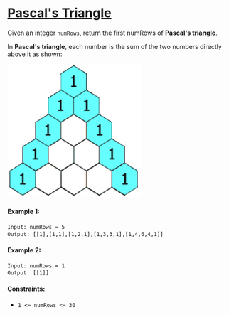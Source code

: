 # [Pascal's Triangle](https://leetcode.com/explore/interview/card/top-interview-questions-easy/99/others/601/)
Given an integer `numRows`, return the first numRows of **Pascal's triangle**.  
  
In **Pascal's triangle**, each number is the sum of the two numbers directly above it as shown:  

<img src="images/PascalTriangleAnimated.gif" width="300" height="300">

#### Example 1:
```
Input: numRows = 5
Output: [[1],[1,1],[1,2,1],[1,3,3,1],[1,4,6,4,1]]
```

#### Example 2:
```
Input: numRows = 1
Output: [[1]]
```

#### Constraints:
- `1 <= numRows <= 30`
